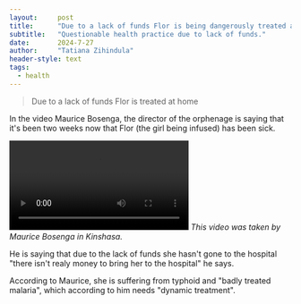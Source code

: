 ```yaml
---
layout:     post
title:      "Due to a lack of funds Flor is being dangerously treated at home"
subtitle:   "Questionable health practice due to lack of funds."
date:       2024-7-27
author:     "Tatiana Zihindula"
header-style: text
tags:
  - health
---
```


> Due to a lack of funds Flor is treated at home

In the video Maurice Bosenga, the director of the orphenage is saying that it's been two weeks now that Flor (the girl being infused) has been sick.

<video width="320" height="full" controls>
  <source src="/videos/flor.mp4" type="video/mp4">
</video>
<i>This video was taken by Maurice Bosenga in Kinshasa.</i>

He is saying that due to the lack of funds she hasn't gone to the hospital "there isn't realy money to bring her to the hospital" he says.

According to Maurice, she is suffering from typhoid and "badly treated malaria", which according to him needs "dynamic treatment".